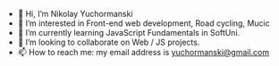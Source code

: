 * 👋 Hi, I’m Nikolay Yuchormanski
* 👀 I’m interested in Front-end web development, Road cycling, Mucic
* 🌱 I’m currently learning JavaScript Fundamentals in SoftUni.
* 💞️ I’m looking to collaborate on Web / JS projects.
* 📫 How to reach me: my email address is yuchormanski@gmail.com
